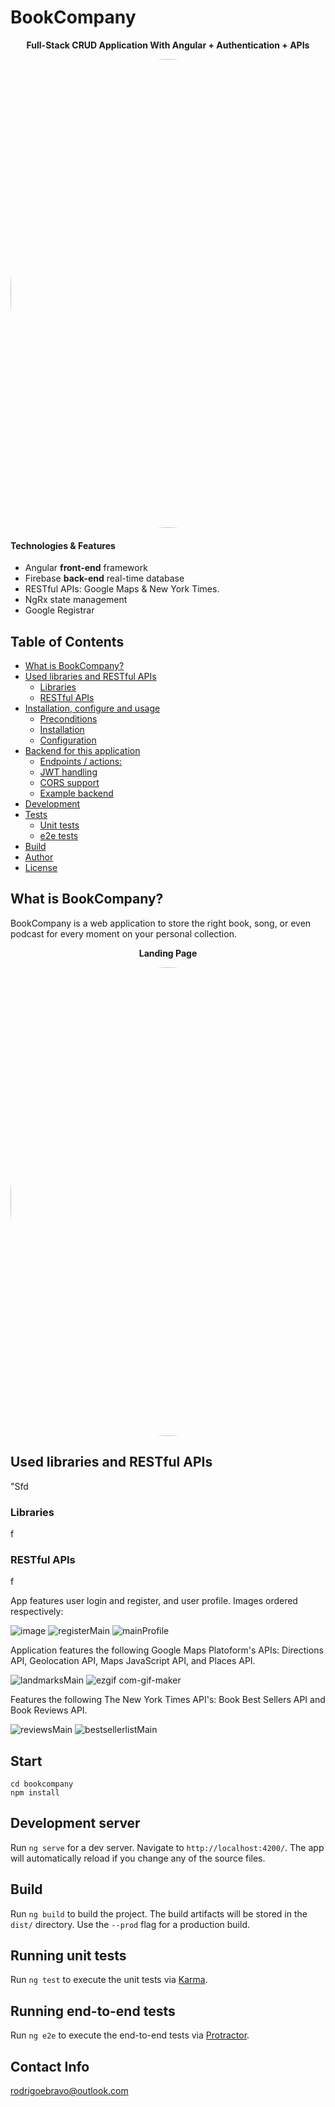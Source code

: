 # BookCompany
<div align="center">
  <p><b>Full-Stack CRUD Application With Angular + Authentication + APIs</b></p>
  
<img src="https://user-images.githubusercontent.com/89810908/158890254-6ad1f21b-bc46-464d-a344-76fc0700fc05.PNG" width="750" style="border-radius:50%"></img>

</div> 
<div>
  <p> </p>
  
#### **Technologies & Features**
- Angular **front-end** framework
- Firebase **back-end** real-time database
- RESTful APIs: Google Maps & New York Times.
- NgRx state management
- Google Registrar
</div> 



## Table of Contents
 * [What is BookCompany?](#what-is-bookcompany)
 * [Used libraries and RESTful APIs](#used-libraries-and-restful-apis)
   * [Libraries](#libraries)
   * [RESTful APIs](#restful-apis)
 * [Installation, configure and usage](#installation-configure-and-usage)
   * [Preconditions](#preconditions)
   * [Installation](#installation)
   * [Configuration](#configuration)
 * [Backend for this application](#backend-for-this-application)
   * [Endpoints / actions:](#endpoints--actions)
   * [JWT handling](#jwt-handling)
   * [CORS support](#cors-support)
   * [Example backend](#example-backend)
 * [Development](#development)
 * [Tests](#tests)
   * [Unit tests](#unit-tests)
   * [e2e tests](#e2e-tests)
 * [Build](#build)
 * [Author](#author)
 * [License](#license)


## What is BookCompany?
BookCompany is a web application to store the right book, song, or even podcast for every moment on your personal collection.

<div align="center">
 <p><b>Landing Page</b></p>
  
<img src="https://user-images.githubusercontent.com/89810908/160753926-b8c8bc23-5ad2-40aa-8f46-01b6b94a7632.PNG" width="750" style="border-radius:50%"></img>
</div> 

## Used libraries and RESTful APIs
"Sfd

### Libraries
f


### RESTful APIs
f



App features user login and register, and user profile. Images ordered respectively:

![image](https://user-images.githubusercontent.com/89810908/158891203-a0a8d0e9-4f90-401a-a938-41a41a1263ad.png)
![registerMain](https://user-images.githubusercontent.com/89810908/158891534-cbf296e3-cd2c-4bb5-8161-e0cbb5942972.PNG)
![mainProfile](https://user-images.githubusercontent.com/89810908/158890981-006bb162-5133-4fda-8ca0-1a3a6af52f31.PNG)


Application features the following Google Maps Platoform's APIs: Directions API, Geolocation API, Maps JavaScript API, and Places API.

![landmarksMain](https://user-images.githubusercontent.com/89810908/158891867-e514ee07-fd02-4183-b2ea-1b2d84e73f92.PNG)
![ezgif com-gif-maker](https://user-images.githubusercontent.com/89810908/158899092-e7a3fe32-f36f-42c7-a236-c3d1c112ff98.gif)

Features the following The New York Times API's: Book Best Sellers API and Book Reviews API.

![reviewsMain](https://user-images.githubusercontent.com/89810908/159611574-fc281cb3-9e9e-402f-b7c1-9555c3ddf53c.PNG)
![bestsellerlistMain](https://user-images.githubusercontent.com/89810908/159611584-457d7796-fb04-466e-b599-e1d510647ef3.PNG)


## Start
```
cd bookcompany
npm install
```
## Development server

Run `ng serve` for a dev server. Navigate to `http://localhost:4200/`. The app will automatically reload if you change any of the source files.

## Build

Run `ng build` to build the project. The build artifacts will be stored in the `dist/` directory. Use the `--prod` flag for a production build.

## Running unit tests

Run `ng test` to execute the unit tests via [Karma](https://karma-runner.github.io).

## Running end-to-end tests

Run `ng e2e` to execute the end-to-end tests via [Protractor](http://www.protractortest.org/).

## Contact Info
rodrigoebravo@outlook.com




